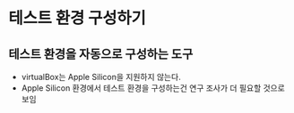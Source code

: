# 테스트 환경 구성하기

## 테스트 환경을 자동으로 구성하는 도구
- virtualBox는 Apple Silicon을 지원하지 않는다.
- Apple Silicon 환경에서 테스트 환경을 구성하는건 연구 조사가 더 필요할 것으로 보임